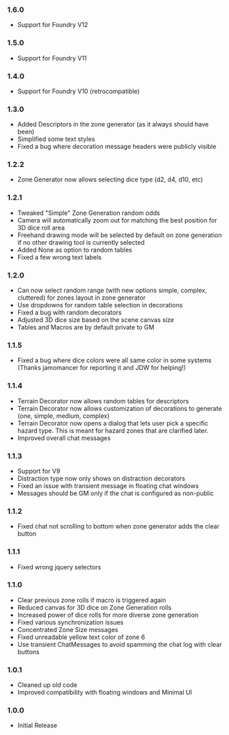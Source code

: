 ### 1.6.0
* Support for Foundry V12

### 1.5.0
* Support for Foundry V11

### 1.4.0
* Support for Foundry V10 (retrocompatible)

### 1.3.0
* Added Descriptors in the zone generator (as it always should have been)
* Simplified some text styles
* Fixed a bug where decoration message headers were publicly visible

### 1.2.2
* Zone Generator now allows selecting dice type (d2, d4, d10, etc)

### 1.2.1
* Tweaked "Simple" Zone Generation random odds
* Camera will automatically zoom out for matching the best position for 3D dice roll area
* Freehand drawing mode will be selected by default on zone generation if no other drawing tool is currently selected
* Added None as option to random tables
* Fixed a few wrong text labels

### 1.2.0
* Can now select random range (with new options simple, complex, cluttered) for zones layout in zone generator
* Use dropdowns for random table selection in decorations
* Fixed a bug with random decorators
* Adjusted 3D dice size based on the scene canvas size
* Tables and Macros are by default private to GM

### 1.1.5
* Fixed a bug where dice colors were all same color in some systems (Thanks jamomancer for reporting it and JDW for helping!)

### 1.1.4
* Terrain Decorator now allows random tables for descriptors
* Terrain Decorator now allows customization of decorations to generate (one, simple, medium, complex)
* Terrain Decorator now opens a dialog that lets user pick a specific hazard type. This is meant for hazard zones that are clarified later.
* Improved overall chat messages

### 1.1.3
* Support for V9
* Distraction type now only shows on distraction decorators
* Fixed an issue with transient message in floating chat windows
* Messages should be GM only if the chat is configured as non-public

### 1.1.2
* Fixed chat not scrolling to bottom when zone generator adds the clear button

### 1.1.1
* Fixed wrong jquery selectors

### 1.1.0
* Clear previous zone rolls if macro is triggered again
* Reduced canvas for 3D dice on Zone Generation rolls
* Increased power of dice rolls for more diverse zone generation
* Fixed various synchronization issues
* Concentrated Zone Size messages
* Fixed unreadable yellow text color of zone 6
* Use transient ChatMessages to avoid spamming the chat log with clear buttons

### 1.0.1
* Cleaned up old code
* Improved compatibility with floating windows and Minimal UI

### 1.0.0
* Initial Release
